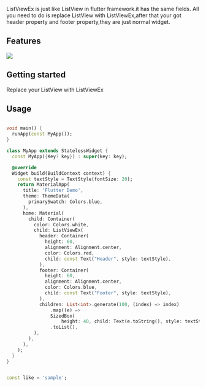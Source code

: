 <!-- 
This README describes the package. If you publish this package to pub.dev,
this README's contents appear on the landing page for your package.

For information about how to write a good package README, see the guide for
[writing package pages](https://dart.dev/guides/libraries/writing-package-pages). 

For general information about developing packages, see the Dart guide for
[creating packages](https://dart.dev/guides/libraries/create-library-packages)
and the Flutter guide for
[developing packages and plugins](https://flutter.dev/developing-packages). 
-->

ListViewEx is just like ListView in flutter framework.it has the same fields. All you need to do is
replace ListView with ListViewEx,after that your got header property and footer property,they are
just normal widget.

## Features

![](./showcase/listview_ex.gif)

## Getting started

Replace your ListView with ListViewEx

## Usage

```dart

void main() {
  runApp(const MyApp());
}

class MyApp extends StatelessWidget {
  const MyApp({Key? key}) : super(key: key);

  @override
  Widget build(BuildContext context) {
    const textStyle = TextStyle(fontSize: 20);
    return MaterialApp(
      title: 'Flutter Demo',
      theme: ThemeData(
        primarySwatch: Colors.blue,
      ),
      home: Material(
        child: Container(
          color: Colors.white,
          child: ListViewEx(
            header: Container(
              height: 60,
              alignment: Alignment.center,
              color: Colors.red,
              child: const Text("Header", style: textStyle),
            ),
            footer: Container(
              height: 60,
              alignment: Alignment.center,
              color: Colors.blue,
              child: const Text("Footer", style: textStyle),
            ),
            children: List<int>.generate(100, (index) => index)
                .map((e) =>
                SizedBox(
                    height: 40, child: Text(e.toString(), style: textStyle)))
                .toList(),
          ),
        ),
      ),
    );
  }
}

```

```dart

const like = 'sample';
```
